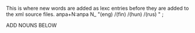 This is where new words are added as lexc entries before they are
added to the xml source files.
апра+N:апра N_  "(eng) /(fin) /(hun) /(rus) " ;

ADD NOUNS BELOW



